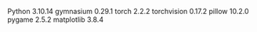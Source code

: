 Python 3.10.14
gymnasium 0.29.1
torch 2.2.2
torchvision 0.17.2
pillow 10.2.0
pygame 2.5.2
matplotlib 3.8.4
